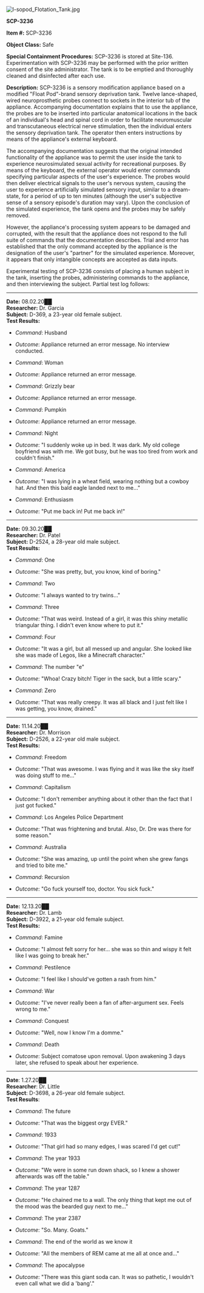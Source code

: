 ![I-sopod_Flotation_Tank.jpg](http://scp-wiki.wdfiles.com/local--files/scp-3236/I-sopod_Flotation_Tank.jpg)

**SCP-3236**

**Item #:** SCP-3236

**Object Class:** Safe

**Special Containment Procedures:** SCP-3236 is stored at Site-136. Experimentation with SCP-3236 may be performed with the prior written consent of the site administrator. The tank is to be emptied and thoroughly cleaned and disinfected after each use.

**Description:** SCP-3236 is a sensory modification appliance based on a modified "Float Pod"-brand sensory deprivation tank. Twelve lance-shaped, wired neuroprosthetic probes connect to sockets in the interior tub of the appliance. Accompanying documentation explains that to use the appliance, the probes are to be inserted into particular anatomical locations in the back of an individual's head and spinal cord in order to facilitate neuromuscular and transcutaneous electrical nerve stimulation, then the individual enters the sensory deprivation tank. The operator then enters instructions by means of the appliance's external keyboard.

The accompanying documentation suggests that the original intended functionality of the appliance was to permit the user inside the tank to experience neurosimulated sexual activity for recreational purposes. By means of the keyboard, the external operator would enter commands specifying particular aspects of the user's experience. The probes would then deliver electrical signals to the user's nervous system, causing the user to experience artificially simulated sensory input, similar to a dream-state, for a period of up to ten minutes (although the user's subjective sense of a sensory episode's duration may vary). Upon the conclusion of the simulated experience, the tank opens and the probes may be safely removed.

However, the appliance's processing system appears to be damaged and corrupted, with the result that the appliance does not respond to the full suite of commands that the documentation describes. Trial and error has established that the only command accepted by the appliance is the designation of the user's "partner" for the simulated experience. Moreover, it appears that only intangible concepts are accepted as data inputs.

Experimental testing of SCP-3236 consists of placing a human subject in the tank, inserting the probes, administering commands to the appliance, and then interviewing the subject. Partial test log follows:

* * *

**Date:** 08.02.20██  
**Researcher:** Dr. Garcia  
**Subject:** D-369, a 23-year old female subject.  
**Test Results:**

*   _Command_: Husband
*   _Outcome_: Appliance returned an error message. No interview conducted.

*   _Command_: Woman
*   _Outcome_: Appliance returned an error message.

*   _Command_: Grizzly bear
*   _Outcome_: Appliance returned an error message.

*   _Command_: Pumpkin
*   _Outcome_: Appliance returned an error message.

*   _Command_: Night
*   _Outcome_: "I suddenly woke up in bed. It was dark. My old college boyfriend was with me. We got busy, but he was too tired from work and couldn't finish."

*   _Command_: America
*   _Outcome_: "I was lying in a wheat field, wearing nothing but a cowboy hat. And then this bald eagle landed next to me…"

*   _Command_: Enthusiasm
*   _Outcome_: "Put me back in! Put me back in!"

* * *

**Date:** 09.30.20██  
**Researcher:** Dr. Patel  
**Subject:** D-2524, a 28-year old male subject.  
**Test Results:**

*   _Command_: One
*   _Outcome_: "She was pretty, but, you know, kind of boring."

*   _Command_: Two
*   _Outcome_: "I always wanted to try twins…"

*   _Command_: Three
*   _Outcome_: "That was weird. Instead of a girl, it was this shiny metallic triangular thing. I didn't even know where to put it."

*   _Command_: Four
*   _Outcome_: "It was a girl, but all messed up and angular. She looked like she was made of Legos, like a Minecraft character."

*   _Command_: The number "e"
*   _Outcome_: "Whoa! Crazy bitch! Tiger in the sack, but a little scary."

*   _Command_: Zero
*   _Outcome_: "That was really creepy. It was all black and I just felt like I was getting, you know, drained."

* * *

**Date:** 11.14.20██  
**Researcher:** Dr. Morrison  
**Subject:** D-2526, a 22-year old male subject.  
**Test Results:**

*   _Command_: Freedom
*   _Outcome_: "That was awesome. I was flying and it was like the sky itself was doing stuff to me…"

*   _Command_: Capitalism
*   _Outcome_: "I don't remember anything about it other than the fact that I just got fucked."

*   _Command_: Los Angeles Police Department
*   _Outcome_: "That was frightening and brutal. Also, Dr. Dre was there for some reason."

*   _Command_: Australia
*   _Outcome_: "She was amazing, up until the point when she grew fangs and tried to bite me."

*   _Command_: Recursion
*   _Outcome_: "Go fuck yourself too, doctor. You sick fuck."

* * *

**Date:** 12.13.20██  
**Researcher:** Dr. Lamb  
**Subject:** D-3922, a 21-year old female subject.  
**Test Results:**

*   _Command_: Famine
*   _Outcome_: "I almost felt sorry for her… she was so thin and wispy it felt like I was going to break her."

*   _Command_: Pestilence
*   _Outcome_: "I feel like I should've gotten a rash from him."

*   _Command_: War
*   _Outcome_: "I've never really been a fan of after-argument sex. Feels wrong to me."

*   _Command_: Conquest
*   _Outcome_: "Well, now I know I'm a domme."

*   _Command_: Death
*   _Outcome_: Subject comatose upon removal. Upon awakening 3 days later, she refused to speak about her experience.

* * *

**Date**: 1.27.20██  
**Researcher**: Dr. Little  
**Subject**: D-3698, a 26-year old female subject.  
**Test Results**:

*   _Command_: The future
*   _Outcome_: "That was the biggest orgy EVER."

*   _Command_: 1933
*   _Outcome_: "That girl had so many edges, I was scared I'd get cut!"

*   _Command_: The year 1933
*   _Outcome_: "We were in some run down shack, so I knew a shower afterwards was off the table."

*   _Command_: The year 1287
*   _Outcome_: "He chained me to a wall. The only thing that kept me out of the mood was the bearded guy next to me…"

*   _Command_: The year 2387
*   _Outcome_: "So. Many. Goats."

*   _Command_: The end of the world as we know it
*   _Outcome_: "All the members of REM came at me all at once and…"

*   _Command_: The apocalypse
*   _Outcome_: "There was this giant soda can. It was so pathetic, I wouldn't even call what we did a 'bang'."